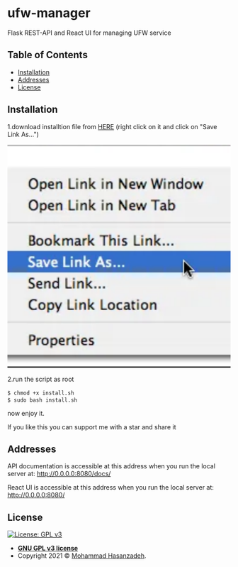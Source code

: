 # ufw-manager
Flask REST-API and React UI for managing UFW service


## Table of Contents

- [Installation](#installation)
- [Addresses](#addresses)
- [License](#license)

## Installation

1.download installtion file from <a download="install.sh" href="https://raw.githubusercontent.com/mohammad-hasanzadeh89/ufw-manager/master/install.sh" title="install">HERE</a> (right click on it and click on "Save Link As...")

![Image of Save Link As](https://raw.githubusercontent.com/mohammad-hasanzadeh89/ufw-manager/master/static/img/Save%20Link%20As....png)

2.run the script as root

```
$ chmod +x install.sh
$ sudo bash install.sh 
```

now enjoy it.

If you like this you can support me with a star and share it

## Addresses

API documentation is accessible at this address when you run the local server at: http://0.0.0.0:8080/docs/

React UI is accessible at this address when you run the local server at: http://0.0.0.0:8080/

## License

[![License: GPL v3](https://img.shields.io/badge/License-GPLv3-blue.svg)](https://www.gnu.org/licenses/gpl-3.0)


- **[GNU GPL v3 license](https://opensource.org/licenses/gpl-3.0.html)**
- Copyright 2021 © <a href="https://github.com/mohammad-hasanzadeh89" target="_blank">Mohammad Hasanzadeh</a>.
